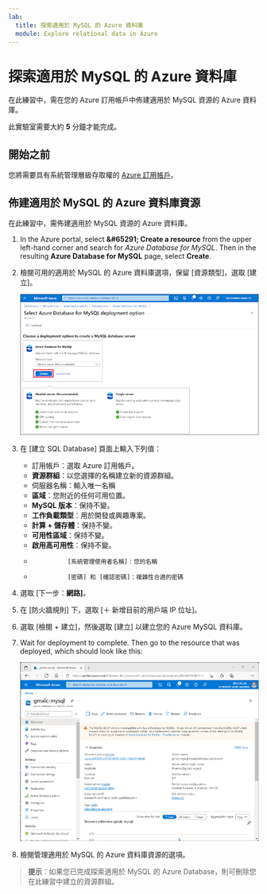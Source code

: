 ```yaml
---
lab:
  title: 探索適用於 MySQL 的 Azure 資料庫
  module: Explore relational data in Azure
---
```


# <a name="explore-azure-database-for-mysql"></a>探索適用於 MySQL 的 Azure 資料庫

在此練習中，需在您的 Azure 訂用帳戶中佈建適用於 MySQL 資源的 Azure 資料庫。

此實驗室需要大約 **5** 分鐘才能完成。

## <a name="before-you-start"></a>開始之前

您將需要具有系統管理層級存取權的 [Azure 訂用帳戶](https://azure.microsoft.com/free)。

## <a name="provision-an-azure-database-for-mysql-resource"></a>佈建適用於 MySQL 的 Azure 資料庫資源

在此練習中，需佈建適用於 MySQL 資源的 Azure 資料庫。

1. In the Azure portal, select <bpt id="p1">**</bpt>&amp;#65291; Create a resource<ept id="p1">**</ept> from the upper left-hand corner and search for <bpt id="p2">*</bpt>Azure Database for MySQL<ept id="p2">*</ept>. Then in the resulting <bpt id="p1">**</bpt>Azure Database for MySQL<ept id="p1">**</ept> page, select <bpt id="p2">**</bpt>Create<ept id="p2">**</ept>.

1. 檢閱可用的適用於 MySQL 的 Azure 資料庫選項，保留 [資源類型]，選取 [建立]。

    ![螢幕擷取畫面：適用於 MySQL 的 Azure 資料庫部署選項](images/mysql-options.png)

1. 在 [建立 SQL Database] 頁面上輸入下列值：
    - 訂用帳戶：選取 Azure 訂用帳戶。
    - **資源群組**：以您選擇的名稱建立新的資源群組。
    - 伺服器名稱：輸入唯一名稱
    - **區域**：您附近的任何可用位置。
    - **MySQL 版本**：保持不變。
    - **工作負載類型**：用於開發或興趣專案。
    - **計算 + 儲存體**：保持不變。
    - **可用性區域**：保持不變。
    - **啟用高可用性**：保持不變。
    -               [系統管理使用者名稱]：您的名稱
    -               [密碼] 和 [確認密碼]：複雜性合適的密碼

1. 選取 [下一步：**網路]**。

1. 在 [防火牆規則] 下，選取 [&#65291; 新增目前的用戶端 IP 位址]。

1. 選取 [檢閱 + 建立]，然後選取 [建立] 以建立您的 Azure MySQL 資料庫。

1. Wait for deployment to complete. Then go to the resource that was deployed, which should look like this:

    ![螢幕擷取畫面：Azure 入口網站，顯示適用於 MySQL 的 Azure 資料庫頁面。](images/mysql-portal.png)

1. 檢閱管理適用於 MySQL 的 Azure 資料庫資源的選項。

> **提示**：如果您已完成探索適用於 MySQL 的 Azure Database，則可刪除您在此練習中建立的資源群組。
